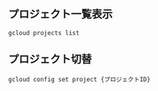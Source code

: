 ## プロジェクト一覧表示
```
gcloud projects list
```

## プロジェクト切替
```
gcloud config set project {プロジェクトID}
```
